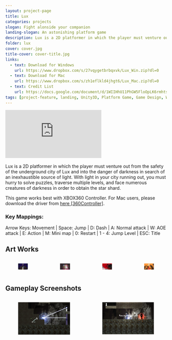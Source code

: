 ```yaml
---
layout: project-page
title: Lux
categories: projects
slogan: Fight alonside your companion
landing-slogan: An astonishing platform game
description: Lux is a 2D platformer in which the player must venture out from the safety of the underground city of Lux and into the danger of darkness in search of an inexhaustible source of light.
folder: lux 
cover: cover.jpg
title-cover: cover-title.jpg
links:
  - text: Download for Windows
    url: https://www.dropbox.com/s/27vqygetbrbqxvk/Lux_Win.zip?dl=0
  - text: Download for Mac
    url: https://www.dropbox.com/s/zh1eflkld4jhgt6/Lux_Mac.zip?dl=0
  - text: Credit List
    url: https://docs.google.com/document/d/1WIIHhU11PhGW5FloOpLK6rmhtsYTDPEckKgwYEVEwZw/edit#heading=h.crs8gar8yn6
tags: [project-feature, landing, Unity3D, Platform Game, Game Design, Windows, Mac]
---
```

<div class="columns">
    <div class="column">
        <div class="video-container">
        <iframe src="https://www.youtube.com/embed/-h7UgbjO-x0" frameborder="0" webkitallowfullscreen mozallowfullscreen allowfullscreen></iframe>
        </div>
    </div>
</div>
<p>Lux is a 2D platformer in which the player must venture out from the safety of the underground city of Lux and into the danger of darkness in search of an inexhaustible source of light. With light in your city running out, you must hurry to solve puzzles, traverse multiple levels, and face numerous creatures of darkness in order to obtain the star shard.</p>
<p>This game works best with XBOX360 Controller. For Mac users, please download the driver from <a href="https://github.com/360Controller/360Controller/releases">here [360Controller]</a>.</p>
<h3>Key Mappings:</h3>
<p>Arrow Keys: Movement | Space: Jump | D: Dash | A: Normal attack | W: AOE attack | E: Action | M: Mini map | 0: Restart | 1 - 4: Jump Level | ESC: Title</p>
<h2>Art Works</h2>
<div class="columns is-multiline">
    <div class="column is-half">
        <figure class="image">
            <img src="/assets/images/projects/lux/1.png">
        </figure>
    </div>
    <div class="column is-half">
        <figure class="image">
            <img src="/assets/images/projects/lux/2.png">
        </figure>
    </div>
    <div class="column is-half">
        <figure class="image">
            <img src="/assets/images/projects/lux/3.png">
        </figure>
    </div>
    <div class="column is-half">
        <figure class="image">
            <img src="/assets/images/projects/lux/4.png">
        </figure>
    </div>
</div>
<h2>Gameplay Screenshots</h2>
<div class="columns is-multiline">
    <div class="column is-half">
        <figure class="image">
            <img src="/assets/images/projects/lux/6.png">
        </figure>
    </div>
    <div class="column is-half">
        <figure class="image">
            <img src="/assets/images/projects/lux/7.png">
        </figure>
    </div>
</div>